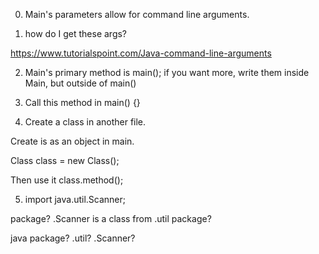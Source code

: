 
0. Main's parameters allow for command line arguments.

1. how do I get these args?

https://www.tutorialspoint.com/Java-command-line-arguments

2. Main's primary method is main(); if you want more,
write them inside Main, but outside of main()

3. Call this method in main() {}

4. Create a class in another file.

Create is as an object in main.

Class class = new Class();

Then use it class.method();

5. import java.util.Scanner;

package? .Scanner is a class from .util package? 

java package?
.util? 
.Scanner? 

